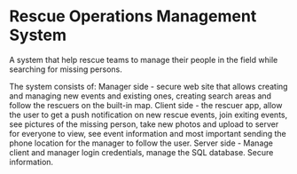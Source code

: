 # Rescue Operations Management System

A system that help rescue teams to manage their people in the field while searching for missing persons. 

The system consists of: 
Manager side - secure web site that allows creating and managing new events and existing ones, creating search areas and follow the rescuers on the built-in map.
Client side - the rescuer app, allow the user to get a push notification on new rescue events, join exiting events, see pictures of the missing person, take new photos and upload to server for everyone to view, see event information and most important sending the phone location for the manager to follow the user.
Server side - Manage client and manager login credentials, manage the SQL database. Secure information.

